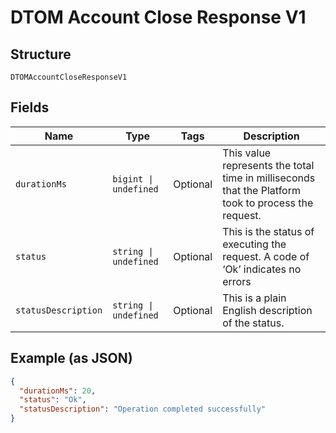 
# DTOM Account Close Response V1

## Structure

`DTOMAccountCloseResponseV1`

## Fields

| Name | Type | Tags | Description |
|  --- | --- | --- | --- |
| `durationMs` | `bigint \| undefined` | Optional | This value represents the total time in milliseconds that the Platform took to process the request. |
| `status` | `string \| undefined` | Optional | This is the status of executing the request.&nbsp;A code of ‘Ok’ indicates no errors |
| `statusDescription` | `string \| undefined` | Optional | This is a plain English description of the status. |

## Example (as JSON)

```json
{
  "durationMs": 20,
  "status": "Ok",
  "statusDescription": "Operation completed successfully"
}
```

